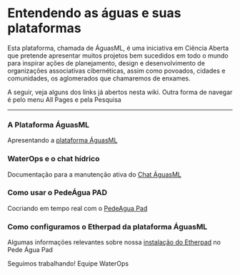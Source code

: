 <!-- TITLE: Wiki das Águas -->
<!-- SUBTITLE: Cocriar faz parte da cultura das águas -->

# Entendendo as águas e suas plataformas

Esta plataforma, chamada de ÁguasML, é uma iniciativa em Ciência Aberta que pretende apresentar muitos projetos bem sucedidos em todo o mundo para inspirar ações de planejamento, design e desenvolvimento de organizações associativas cibernéticas, assim como povoados, cidades e comunidades, os aglomerados que chamaremos de enxames. 


A seguir, veja alguns dos links já abertos nesta wiki. Outra forma de navegar é pelo menu All Pages e pela Pesquisa



-----


###  A Plataforma ÁguasML

Apresentando a [plataforma ÁguasML]



### WaterOps e o chat hídrico

Documentação para a manutenção ativa do [Chat ÁguasML]




### Como usar o PedeÁgua PAD

Cocriando em tempo real com o [PedeAgua Pad]





### Como configuramos o Etherpad da plataforma ÁguasML

Algumas informações relevantes sobre nossa [instalação do Etherpad] no Pede Água Pad






Seguimos trabalhando!
Equipe WaterOps


[plataforma ÁguasML]:https://wiki.aguas.ml/aguasml
[Chat ÁguasML]:https://wiki.aguas.ml/plataforma/chat-das-aguas/waterchat
[PedeAgua Pad]:https://wiki.aguas.ml/plataforma/pedeagua-pad/pedeaguas-pad
[instalação do Etherpad]:https://wiki.aguas.ml/plataforma/pedeagua-pad/configurando-o-etherpad-no-pede-aguas-pad